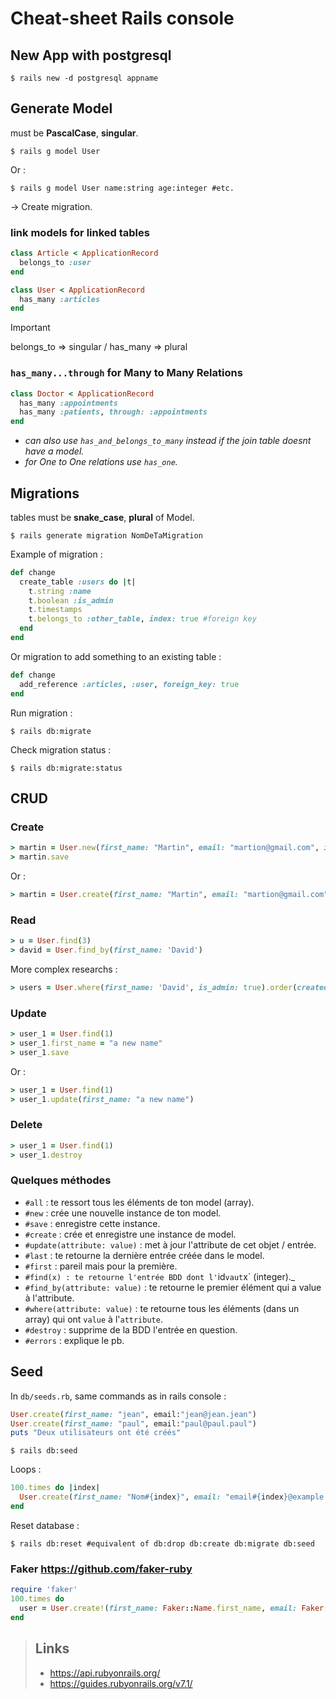 # Cheat-sheet Rails console

## New App with postgresql
```Shell
$ rails new -d postgresql appname
```

## Generate Model
must be **PascalCase**, **singular**.
```Shell
$ rails g model User
```
Or :
```Shell
$ rails g model User name:string age:integer #etc.
```
-> Create migration.
### link models for linked tables
```ruby
class Article < ApplicationRecord
  belongs_to :user
end
```
```ruby
class User < ApplicationRecord
  has_many :articles
end
```
> [!IMPORTANT]
> belongs_to => singular / has_many => plural
### `has_many...through` for Many to Many Relations
```ruby
class Doctor < ApplicationRecord
  has_many :appointments
  has_many :patients, through: :appointments
end
```
+ *can also use `has_and_belongs_to_many` instead if the join table doesnt have a model.*
+ *for One to One relations use `has_one`.*

## Migrations
tables must be **snake_case**, **plural** of Model.
```Shell
$ rails generate migration NomDeTaMigration
```
Example of migration :
```ruby
def change
  create_table :users do |t|
    t.string :name
    t.boolean :is_admin
    t.timestamps
    t.belongs_to :other_table, index: true #foreign key
  end
end
```
Or migration to add something to an existing table :
```ruby
def change
  add_reference :articles, :user, foreign_key: true
end
```
Run migration :
```Shell
$ rails db:migrate
```
Check migration status :
```Shell
$ rails db:migrate:status
```
## CRUD
### Create
```ruby
> martin = User.new(first_name: "Martin", email: "martion@gmail.com", is_admin: true)
> martin.save
```
Or :
```ruby
> martin = User.create(first_name: "Martin", email: "martion@gmail.com", is_admin: true)
```

### Read
```ruby
> u = User.find(3)
> david = User.find_by(first_name: 'David')
```
More complex researchs :
```ruby
> users = User.where(first_name: 'David', is_admin: true).order(created_at: :desc)
```

### Update
```ruby
> user_1 = User.find(1)
> user_1.first_name = "a new name"
> user_1.save
```
Or :
```ruby
> user_1 = User.find(1)
> user_1.update(first_name: "a new name")
```

### Delete
```ruby
> user_1 = User.find(1)
> user_1.destroy
```

### Quelques méthodes

+ `#all` : te ressort tous les éléments de ton model (array).
+ `#new` : crée une nouvelle instance de ton model.
+ `#save` : enregistre cette instance.
+ `#create` : crée et enregistre une instance de model.
+ `#update(attribute: value)` : met à jour l'attribute de cet objet / entrée.
+ `#last` : te retourne la dernière entrée créée dans le model.
+ `#first` : pareil mais pour la première.
+ `#find(x) : te retourne l'entrée BDD dont l'`id` vaut `x` (integer)._
+ `#find_by(attribute: value)` : te retourne le premier élément qui a value à l'attribute.
+ `#where(attribute: value)` : te retourne tous les éléments (dans un array) qui ont `value` à l'`attribute`.
+ `#destroy` : supprime de la BDD l'entrée en question.
+ `#errors` : explique le pb.

## Seed
In `db/seeds.rb`, same commands as in rails console :
```ruby
User.create(first_name: "jean", email:"jean@jean.jean")
User.create(first_name: "paul", email:"paul@paul.paul")
puts "Deux utilisateurs ont été créés"
```
```Shell
$ rails db:seed
```
Loops : 
```ruby
100.times do |index|
  User.create(first_name: "Nom#{index}", email: "email#{index}@example.com")
end
```
Reset database :
```Shell
$ rails db:reset #equivalent of db:drop db:create db:migrate db:seed
```

### Faker https://github.com/faker-ruby
```ruby
require 'faker'
100.times do
  user = User.create!(first_name: Faker::Name.first_name, email: Faker::Internet.email)
end
```
> ## Links
> + https://api.rubyonrails.org/
> + https://guides.rubyonrails.org/v7.1/
